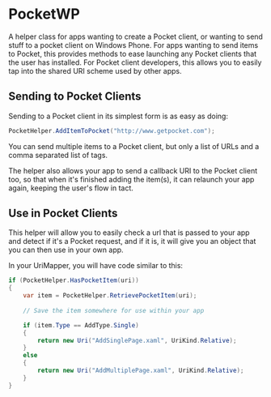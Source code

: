 PocketWP
========

A helper class for apps wanting to create a Pocket client, or wanting to send stuff to a pocket client on Windows Phone. For apps wanting to send items to Pocket, this provides methods to ease launching any Pocket clients that the user has installed. For Pocket client developers, this allows you to easily tap into the shared URI scheme used by other apps. 

## Sending to Pocket Clients ##
Sending to a Pocket client in its simplest form is as easy as doing:

```c#
PocketHelper.AddItemToPocket("http://www.getpocket.com");
```

You can send multiple items to a Pocket client, but only a list of URLs and a comma separated list of tags. 

The helper also allows your app to send a callback URI to the Pocket client too, so that when it's finished adding the item(s), it can relaunch your app again, keeping the user's flow in tact.

## Use in Pocket Clients ##
This helper will allow you to easily check a url that is passed to your app and detect if it's a Pocket request, and if it is, it will give you an object that you can then use in your own app.

In your UriMapper, you will have code similar to this:

```c#
if (PocketHelper.HasPocketItem(uri))
{
    var item = PocketHelper.RetrievePocketItem(uri);
    
    // Save the item somewhere for use within your app

    if (item.Type == AddType.Single)
    {
        return new Uri("AddSinglePage.xaml", UriKind.Relative);
    }
    else
    {
        return new Uri("AddMultiplePage.xaml", UriKind.Relative);    
    }
}
```